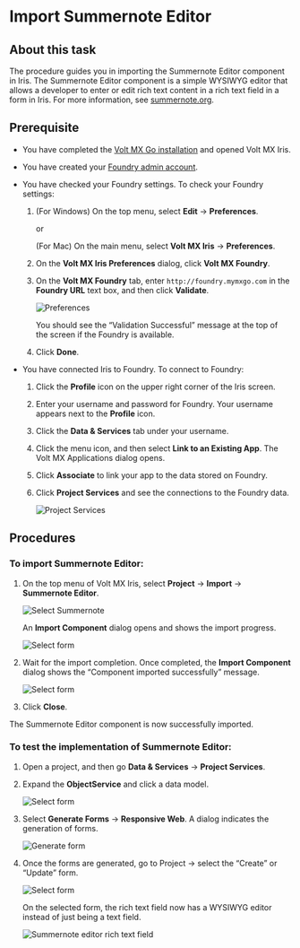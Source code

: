# Import Summernote Editor

## About this task 

The procedure guides you in importing the Summernote Editor component in Iris. The Summernote Editor component is a simple WYSIWYG editor that allows a developer to enter or edit rich text content in a rich text field in a form in Iris. For more information, see [summernote.org](https://summernote.org/). 

## Prerequisite
- You have completed the [Volt MX Go installation](../tutorials/installation.md) and opened Volt MX Iris.
- You have created your [Foundry admin account](foundryadminaccount.md).
- You have checked your Foundry settings. To check your Foundry settings:

    1. (For Windows) On the top menu, select **Edit** &rarr; **Preferences**.

        or

        (For Mac) On the main menu, select **Volt MX Iris** &rarr; **Preferences**.

    2. On the **Volt MX Iris Preferences** dialog, click **Volt MX Foundry**.
    3. On the **Volt MX Foundry** tab, enter `http://foundry.mymxgo.com` in the **Foundry URL** text box, and then click **Validate**.

        ![Preferences](../assets/images/dipreference.png)

        You should see the “Validation Successful” message at the top of the screen if the Foundry is available.

    4. Click **Done**.

- You have connected Iris to Foundry. To connect to Foundry:

    1. Click the **Profile** icon on the upper right corner of the Iris screen.
    2. Enter your username and password for Foundry. Your username appears next to the **Profile** icon.
    3. Click the **Data & Services** tab under your username.
    4. Click the menu icon, and then select **Link to an Existing App**. The Volt MX Applications dialog opens.
    5. Click **Associate** to link your app to the data stored on Foundry.
    6. Click **Project Services** and see the connections to the Foundry data.

        ![Project Services](../assets/images/projectservices.png)

## Procedures

### To import Summernote Editor:

1. On the top menu of Volt MX Iris, select **Project** &rarr; **Import** &rarr; **Summernote Editor**. 

    ![Select Summernote](../assets/images/summernoteselect.png)

    An **Import Component** dialog opens and shows the import progress. 

    ![Select form](../assets/images/snimportcomp.png)

2. Wait for the import completion. Once completed, the **Import Component** dialog shows the “Component imported successfully” message.

    ![Select form](../assets/images/snimportsuccess.png)

3. Click **Close**.

The Summernote Editor component is now successfully imported.

### To test the implementation of Summernote Editor: 

1.	Open a project, and then go **Data & Services** &rarr; **Project Services**.
2.	Expand the **ObjectService** and click a data model.

    ![Select form](../assets/images/snprojservices.png)

3.	Select **Generate Forms** &rarr; **Responsive Web**. A dialog indicates the generation of forms.

    ![Generate form](../assets/images/sngenforms.png)

4.	Once the forms are generated, go to Project &rarr;  select the “Create” or “Update” form.

    ![Select form](../assets/images/sncreateform.png)
    
    On the selected form, the rich text field now has a WYSIWYG editor instead of just being a text field. 

    ![Summernote editor rich text field](../assets/images/snrichtextfield.png)

